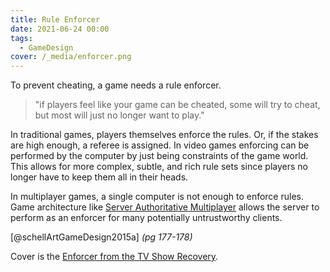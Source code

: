 ```yaml
---
title: Rule Enforcer
date: 2021-06-24 00:00
tags:
  - GameDesign
cover: /_media/enforcer.png
---
```


To prevent cheating, a game needs a rule enforcer.

> "if players feel like your game can be cheated, some will try to cheat, but most will just no longer want to play."

In traditional games, players themselves enforce the rules. Or, if the stakes are high enough, a referee is assigned. In video games enforcing can be performed by the computer by just being constraints of the game world. This allows for more complex, subtle, and rich rule sets since players no longer have to keep them all in their heads.

In multiplayer games, a single computer is not enough to enforce rules. Game architecture like [Server Authoritative Multiplayer](server-authoritative-multiplayer.md) allows the server to perform as an enforcer for many potentially untrustworthy clients.

[@schellArtGameDesign2015a] *(pg 177-178)*

Cover is the [Enforcer from the TV Show Recovery](https://en.wikipedia.org/wiki/Recovery_(TV_series)#:~:text=Actor%2Fcomedian%20Angus%20Sampson%20was,ego%2C%20%22The%20Enforcer%22.).

